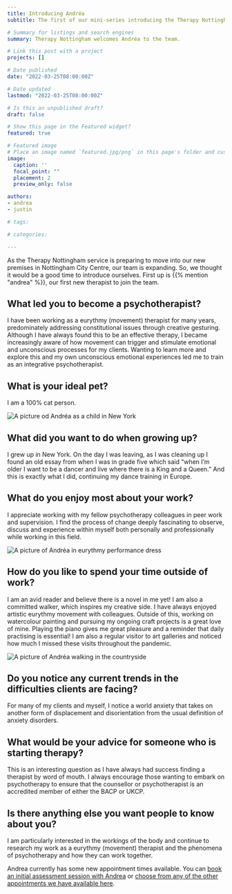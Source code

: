 ```yaml
---
title: Introducing Andréa
subtitle: The first of our mini-series introducing the Therapy Nottingham team 

# Summary for listings and search engines
summary: Therapy Nottingham welcomes Andréa to the team.

# Link this post with a project
projects: []

# Date published
date: "2022-03-25T08:00:00Z"

# Date updated
lastmod: "2022-03-25T08:00:00Z"

# Is this an unpublished draft?
draft: false

# Show this page in the Featured widget?
featured: true

# Featured image
# Place an image named `featured.jpg/png` in this page's folder and customize its options here.
image:
  caption: ''
  focal_point: ""
  placement: 2
  preview_only: false

authors:
- andrea
- justin

# tags:

# categories:

---
```


As the Therapy Nottingham service is preparing to move into our new premises in Nottingham City Centre, our team is expanding.  So, we thought it would be a good time to introduce ourselves.  First up is {{% mention "andrea" %}}, our first new therapist to join the team.

<!--more-->

## What led you to become a psychotherapist?

I have been working as a eurythmy (movement) therapist for many years, predominately addressing constitutional issues through creative gesturing.  Although I have always found this to be an effective therapy, I became increasingly aware of how movement can trigger and stimulate emotional and unconscious processes for my clients.  Wanting to learn more and explore this and my own unconscious emotional experiences led me to train as an integrative psychotherapist.

## What is your ideal pet?

I am a 100% cat person.

![A picture od Andréa as a child in New York](andrea-child.jpeg "Andréa \(left\), in New York, 1960")

## What did you want to do when growing up?

I grew up in New York.  On the day I was leaving, as I was cleaning up I found an old essay from when I was in grade five which said “when I’m older I want to be a dancer and live where there is a King and a Queen.”  And this is exactly what I did, continuing my dance training in Europe.

## What do you enjoy most about your work?
I appreciate working with my fellow psychotherapy colleagues in peer work and supervision.  I find the process of change deeply fascinating to observe, discuss and experience within myself both personally and professionally while working in this field.  

![A picture of Andréa in eurythmy performance dress](andrea-dance.jpeg "Andréa in eurythmy perfomance")

## How do you like to spend your time outside of work?

I am an avid reader and believe there is a novel in me yet!  I am also a committed walker, which inspires my creative side.  I have always enjoyed artistic eurythmy movement with colleagues.  Outside of this, working on watercolour painting and pursuing my ongoing craft projects is a great love of mine.  Playing the piano gives me great pleasure and a reminder that daily practising is essential!  I am also a regular visitor to art galleries and noticed how much I missed these visits throughout the pandemic.  

![A picture of Andréa walking in the countryside](andrea-walking.jpeg "Andréa walking int he countryside")

## Do you notice any current trends in the difficulties clients are facing? 

For many of my clients and myself, I notice a world anxiety that takes on another form of displacement and disorientation from the usual definition of anxiety disorders.

## What would be your advice for someone who is starting therapy?

This is an interesting question as I have always had success finding a therapist by word of mouth.  I always encourage those wanting to embark on psychotherapy to ensure that the counsellor or psychotherapist is an accredited member of either the BACP or UKCP.

## Is there anything else you want people to know about you?
I am particularly interested in the workings of the body and continue to research my work as a eurythmy (movement) therapist and the phenomena of psychotherapy and how they can work together. 


Andrea currently has some new appointment times available.  You can [book an initial assessment session with Andrea](https://therapy-nottingham.selectandbook.com/search-results.aspx?resource=33721) or [choose from any of the other appointments we have available here](https://therapy-nottingham.selectandbook.com).
